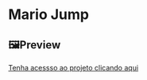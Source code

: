 # Mario Jump

## 🖼️Preview

[Tenha acessso ao projeto clicando aqui](http://127.0.0.1:5500/index.html)
